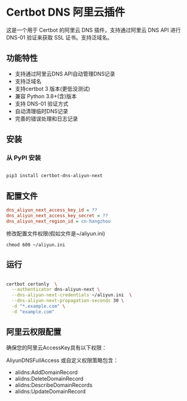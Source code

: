 # Certbot DNS 阿里云插件

这是一个用于 Certbot 的阿里云 DNS 插件，支持通过阿里云 DNS API 进行 DNS-01 验证来获取 SSL 证书。支持泛域名。

## 功能特性

- 支持通过阿里云DNS API自动管理DNS记录
- 支持泛域名
- 支持certbot 3 版本(更低没测试)
- 兼容 Python 3.8+(含)版本
- 支持 DNS-01 验证方式
- 自动清理临时DNS记录
- 完善的错误处理和日志记录

## 安装

### 从 PyPI 安装

```bash

pip3 install certbot-dns-aliyun-next

```

## 配置文件


```ini
dns_aliyun_next_access_key_id = ??
dns_aliyun_next_access_key_secret = ??
dns_aliyun_next_region_id = cn-hangzhou

```

修改配置文件权限(假如文件是~/aliyun.ini)

`chmod 600 ~/aliyun.ini`


## 运行

```bash

certbot certonly  \
  --authenticator dns-aliyun-next \
  --dns-aliyun-next-credentials ~/aliyun.ini  \
  --dns-aliyun-next-propagation-seconds 30 \
  -d "*.example.com" \
  -d "example.com"

```


## 阿里云权限配置

确保您的阿里云AccessKey具有以下权限：

AliyunDNSFullAccess 或自定义权限策略包含：

* alidns:AddDomainRecord
* alidns:DeleteDomainRecord
* alidns:DescribeDomainRecords
* alidns:UpdateDomainRecord

